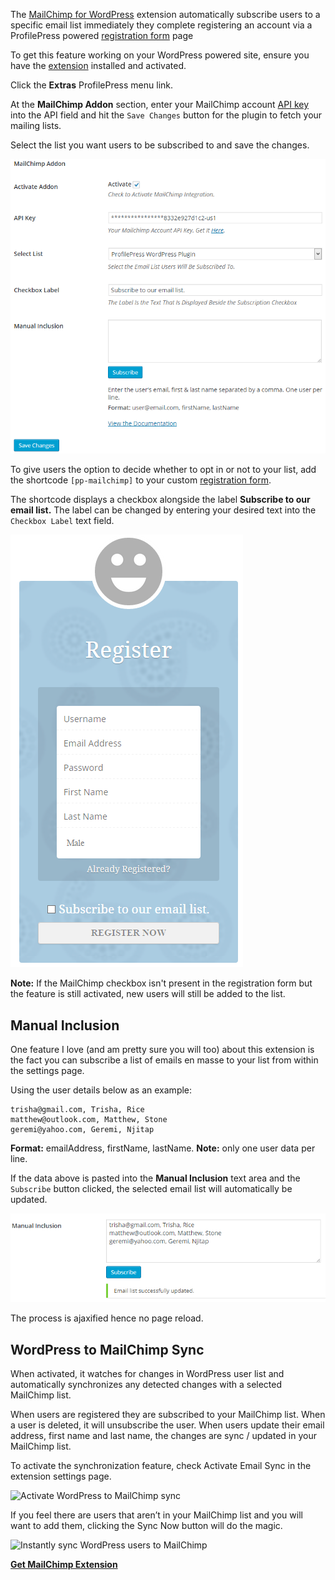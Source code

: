 The [MailChimp for WordPress](https://profilepress.net/downloads/mailchimp/) extension automatically subscribe users to a specific email list immediately they complete registering an account via a ProfilePress powered [registration form](../build/registration-form.md) page


To get this feature working on your WordPress powered site, ensure you have the [extension](http://profilepress.net/downloads/mailchimp/) installed and activated.


Click the **Extras** ProfilePress menu link.


At the **MailChimp Addon** section, enter your MailChimp account [API key](https://admin.mailchimp.com/account/api/) into the API field and hit the `Save Changes` button for the plugin to fetch your mailing lists.


Select the list you want users to be subscribed to and save the changes.


![Plugin settings page](img/mc-settings-page.png)


To give users the option to decide whether to opt in or not to your list, add the shortcode `[pp-mailchimp]` to your custom [registration form](../build/registration-form.md).


The shortcode displays a checkbox alongside the label **Subscribe to our email list.** The label can be changed by entering your desired text into the `Checkbox Label` text field.


![Plugin settings page](img/mc-demo.png)

**Note:** If the MailChimp checkbox isn't present in the registration form but the feature is still activated, new users will still be added to the list.


## Manual Inclusion
One feature I love (and am pretty sure you will too) about this extension is the fact you can subscribe a list of emails en masse to your list from within the settings page.


Using the user details below as an example:

```
trisha@gmail.com, Trisha, Rice
matthew@outlook.com, Matthew, Stone
geremi@yahoo.com, Geremi, Njitap
```


**Format:** emailAddress, firstName, lastName.
**Note:** only one user data per line.


If the data above is pasted into the **Manual Inclusion** text area and the `Subscribe` button clicked, the selected email list will automatically be updated.


![MailChimp list updated](img/mc-list-update.png)


The process is ajaxified hence no page reload.


## WordPress to MailChimp Sync

When activated, it watches for changes in WordPress user list and automatically synchronizes any detected changes with a selected MailChimp list.


When users are registered they are subscribed to your MailChimp list. When a user is deleted, it will unsubscribe the user. When users update their email address, first name and last name, the changes are sync / updated in your MailChimp list.


To activate the synchronization feature, check Activate Email Sync in the extension settings page.


![Activate WordPress to MailChimp sync](https://profilepress-523b.kxcdn.com/wp-content/uploads/2015/09/wordpress-mailchimp-sync.png)


If you feel there are users that aren’t in your MailChimp list and you will want to add them, clicking the Sync Now button will do the magic.


![Instantly sync WordPress users to MailChimp](https://profilepress-523b.kxcdn.com/wp-content/uploads/2015/09/wordpress-mailchimp-sync-now.png)


<a href="https://profilepress.net/downloads/mailchimp/?ref=mailchimp_doc">
 <div class="buy-now-green">
      <strong>Get MailChimp Extension</strong>
 </div>
</a>
